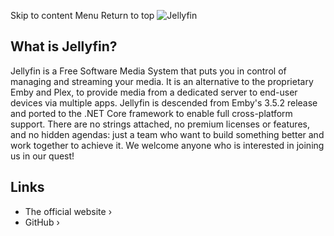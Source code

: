 Skip to content
Menu
Return to top
![Jellyfin](https://raw.githubusercontent.com/jellyfin/jellyfin-ux/master/branding/SVG/banner-logo-solid.svg?sanitize=true)
## What is Jellyfin? ​
Jellyfin is a Free Software Media System that puts you in control of managing and streaming your media. It is an alternative to the proprietary Emby and Plex, to provide media from a dedicated server to end-user devices via multiple apps. Jellyfin is descended from Emby's 3.5.2 release and ported to the .NET Core framework to enable full cross-platform support.
There are no strings attached, no premium licenses or features, and no hidden agendas: just a team who want to build something better and work together to achieve it. We welcome anyone who is interested in joining us in our quest!
## Links ​
  * The official website ›
  * GitHub ›


